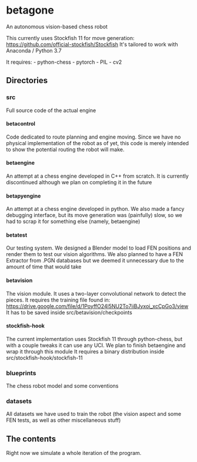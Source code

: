 # betagone
An autonomous vision-based chess robot

This currently uses Stockfish 11 for move generation: https://github.com/official-stockfish/Stockfish
It's tailored to work with Anaconda / Python 3.7

It requires:
	- python-chess
	- pytorch
	- PIL
	- cv2

## Directories

### src
Full source code of the actual engine

#### betacontrol
Code dedicated to route planning and engine moving. Since we have no physical implementation
of the robot as of yet, this code is merely intended to show the potential routing
the robot will make.

#### betaengine
An attempt at a chess engine developed in C++ from scratch. It is currently discontinued
although we plan on completing it in the future

#### betapyengine
An attempt at a chess engine developed in python. We also made a fancy debugging
interface, but its move generation was (painfully) slow, so we had to scrap it for 
something else (namely, betaengine)

#### betatest
Our testing system. We designed a Blender model to load FEN positions and render them
to test our vision algorithms. We also planned to have a FEN Extractor from .PGN databases
but we deemed it unnecessary due to the amount of time that would take

#### betavision
The vision module. It uses a two-layer convolutional network to detect the pieces.
It requires the training file found in:
https://drive.google.com/file/d/1PoyffO24l5NU2To7iiBJyxoi_xcCpGo3/view
It has to be saved inside src/betavision/checkpoints

#### stockfish-hook
The current implementation uses Stockfish 11 through python-chess, but with a couple
tweaks it can use any UCI. We plan to finish betaengine and wrap it through this module
It requires a binary distribution inside src/stockfish-hook/stockfish-11

### blueprints
The chess robot model and some conventions

### datasets
All datasets we have used to train the robot (the vision aspect and some FEN tests,
as well as other miscellaneous stuff)

## The contents

Right now we simulate a whole iteration of the program. 
